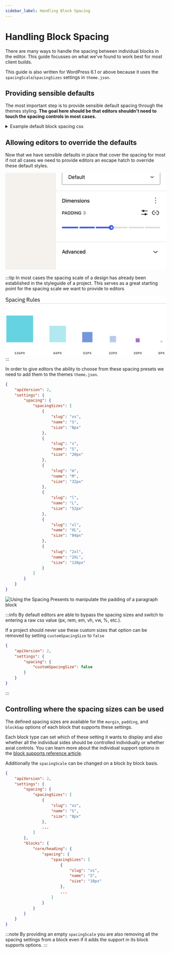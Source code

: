 ```yaml
---
sidebar_label: Handling Block Spacing
---
```


# Handling Block Spacing

There are many ways to handle the spacing between individual blocks in the editor. This guide focusses on what we've found to work best for most client builds.

This guide is also written for WordPress 6.1 or above because it uses the `spacingScale`/`spacingSizes` settings in `theme.json`.

## Providing sensible defaults

The most important step is to provide sensible default spacing through the themes styling. **The goal here should be that editors shouldn't need to touch the spacing controls in most cases.**

<details>

<summary>Example default block spacing css</summary>

```css
/* provide default spacing for all blocks */
.site-content > * {
	margin-top: var(--wp--custom--spacing--m);
}

/* increase top spacing of align wide blocks  */
.site-content > .alignwide {
	margin-top: var(--wp--custom--spacing--l);
}

/* increase top spacing of blocks following align wide blocks  */
.site-content > .alignwide + * {
	margin-top: var(--wp--custom--spacing--l);
}

/* increase top spacing of all align full blocks */
.site-content > .alignfull {
	margin-top: var(--wp--custom--spacing--xl);
}

/* increase top spacing of all blocks following align full blocks */
.site-content > .alignfull + * {
	margin-top: var(--wp--custom--spacing--xl);
}

/* remove spacing between two adjacent align full blocks */
.site-content > .alignfull + .alignfull {
	margin-top: 0;
}

/* add extra spacing for the last block on the page */
.site-content > :last-child {
	margin-bottom: var(--wp--custom--spacing--xl);
}

/*
 * remove bottom spacing from the last block
 * on the page if it is align full
 */
.site-content > :last-child.alignfull {
	margin-bottom: 0;
}
```

</details>

## Allowing editors to override the defaults

Now that we have sensible defaults in place that cover the spacing for most if not all cases we need to provide editors an escape hatch to override these default styles.

![Block Editor Sidebar Dimension Panel containing a segmented slider control for setting the padding of the selected paragraph block](../static/img/dimensions-panel.png)

:::tip
In most cases the spacing scale of a design has already been established in the styleguide of a project. This serves as a great starting point for the spacing scale we want to provide to editors

![Spacing Scale with 5 steps ranging from 136px to 8px](../static/img/design-styleguide-spacing-scale.png)
:::

In order to give editors the ability to choose from these spacing presets we need to add them to the themes `theme.json`.

```json title="theme.json"
{
	"apiVersion": 2,
	"settings": {
		"spacing": {
			"spacingSizes": [
				{
					"slug": "xs",
					"name": "S",
					"size": "8px"
				},
				{
					"slug": "s",
					"name": "S",
					"size": "20px"
				},
				{
					"slug": "m",
					"name": "M",
					"size": "32px"
				},
				{
					"slug": "l",
					"name": "L",
					"size": "52px"
				},
				{
					"slug": "xl",
					"name": "XL",
					"size": "84px"
				},
				{
					"slug": "2xl",
					"name": "2XL",
					"size": "136px"
				}
			]
		}
	}
}
```

![Using the Spacing Presents to manipulate the padding of a paragraph block](../static/img/spacing-presets-in-use.gif)

:::info
By default editors are able to bypass the spacing sizes and switch to entering a raw css value (px, rem, em, vh, vw, %, etc.).

If a project should never use these custom sizes that option can be removed by setting `customSpacingSize` to `false`

```json title="theme.json"
{
	"apiVersion": 2,
	"settings": {
		"spacing": {
			"customSpacingSize": false
		}
	}
}
```

:::

## Controlling where the spacing sizes can be used

The defined spacing sizes are available for the `margin`, `padding`, and `blockGap` options of each block that supports these settings.

Each block type can set which of these setting it wants to display and also whether all the individual sides should be controlled individually or whether axial controls. You can learn more about the individual support options in the [block supports reference article](../reference/Blocks/block-supports#spacing).

Additionally the `spacingScale` can be changed on a block by block basis.

```json title="theme.json"
{
	"apiVersion": 2,
	"settings": {
		"spacing": {
			"spacingSizes": [
				{
					"slug": "xs",
					"name": "S",
					"size": "8px"
				},
				...
			]
		},
		"blocks": {
			"core/heading": {
				"spacing": {
					"spacingSizes": [
						{
							"slug": "xs",
							"name": "S",
							"size": "10px"
						},
						...
					]
				}
			}
		}
	}
}
```

:::note
By providing an empty `spacingScale` you are also removing all the spacing settings from a block even if it adds the support in its block supports options.
:::
